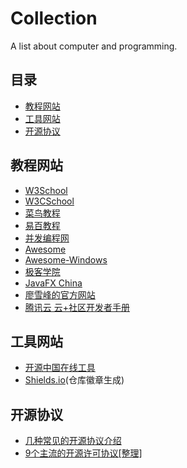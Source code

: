 # Collection
A list about computer and programming.

## 目录
- [教程网站](#教程网站)
- [工具网站](#工具网站)
- [开源协议](#开源协议)

## 教程网站
- [W3School](http://www.w3school.com.cn/)
- [W3CSchool](https://www.w3cschool.cn/)
- [菜鸟教程](http://www.runoob.com/)
- [易百教程](https://www.yiibai.com/)
- [并发编程网](https://ifeve.com/)
- [Awesome](https://github.com/sindresorhus/awesome)
- [Awesome-Windows](https://github.com/Awesome-Windows/Awesome/blob/master/README-cn.md)
- [极客学院](http://wiki.jikexueyuan.com/)
- [JavaFX China](http://www.javafxchina.net/)
- [廖雪峰的官方网站](https://www.liaoxuefeng.com/)
- [腾讯云 云+社区开发者手册](https://cloud.tencent.com/developer/devdocs)

## 工具网站
- [开源中国在线工具](http://tool.oschina.net/)
- [Shields.io](http://shields.io/)(仓库徽章生成)

## 开源协议
- [几种常见的开源协议介绍](http://sfau.lt/b5Ga0f)
- [9个主流的开源许可协议[整理]](http://univasity.iteye.com/blog/1292658)

